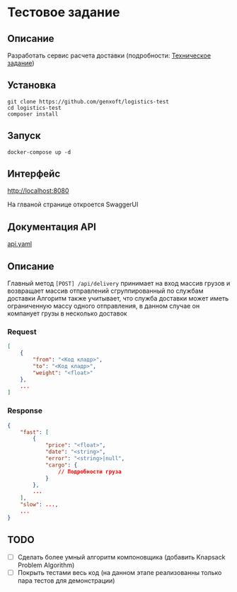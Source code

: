 # Тестовое задание

## Описание

Разработать сервис расчета доставки (подробности: [Техническое задание](docs/ts.docx))

## Установка
```shell
git clone https://github.com/genxoft/logistics-test
cd logistics-test
composer install
```

## Запуск
```shell
docker-compose up -d
```

## Интерфейс

[http://localhost:8080](http://localhost:8080)

На глваной странице откроется SwaggerUI

## Документация API

[api.yaml](docs/api.yaml)

## Описание
Главный метод ```[POST] /api/delivery``` принимает на вход массив грузов и возвращает массив отправлений сгруппированный по службам доставки
Алгоритм также учитывает, что служба доставки может иметь ограниченную массу одного отправления, в данном случае он компанует грузы в несколько доставок
### Request
```json
[
    {
        "from": "<Код кладр>",
        "to": "<Код кладр>",
        "weight": "<float>"
    },
    ...
]
```
### Response
```json
{
    "fast": [
        {
            "price": "<float>",
            "date": "<string>",
            "error": "<string>|null",
            "cargo": {
                // Подробности груза
            }
        },
        ...
    ],
    "slow": ...,
    ...
}
```

## TODO

- [ ] Сделать более умный алгоритм компоновщика (добавить Knapsack Problem Algorithm)
- [ ] Покрыть тестами весь код (на данном этапе реализованны только пара тестов для демонстрации)
